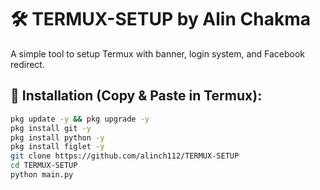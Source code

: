# 🛠️ TERMUX-SETUP by Alin Chakma

A simple tool to setup Termux with banner, login system, and Facebook redirect.

## 🚀 Installation (Copy & Paste in Termux):

```bash
pkg update -y && pkg upgrade -y
pkg install git -y
pkg install python -y
pkg install figlet -y
git clone https://github.com/alinch112/TERMUX-SETUP
cd TERMUX-SETUP
python main.py
